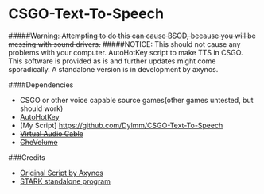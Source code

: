 # CSGO-Text-To-Speech
~~#####Warning: Attempting to do this can cause BSOD, because you will be messing with sound drivers.~~
#####NOTICE: This should not cause any problems with your computer. 
AutoHotKey script to make TTS in CSGO. This software is provided as is and further updates might come sporadically.  A standalone version is in development by axynos.

####Dependencies
- CSGO or other voice capable source games(other games untested, but should work)
- [AutoHotKey](http://autohotkey.com)
- [My Script] https://github.com/Dylmm/CSGO-Text-To-Speech
- ~~[Virtual Audio Cable](http://software.muzychenko.net/eng/vac.htm)~~
- ~~[CheVolume](http://chevolume.com/)~~

###Credits
- [Original Script by Axynos](https://github.com/axynos/CSGO-Text-To-Speech/releases)
- [STARK standalone program](https://github.com/axynos/STARK)
